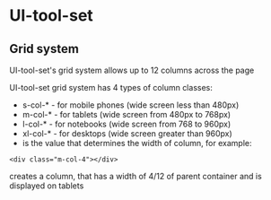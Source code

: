 # UI-tool-set


## Grid system
UI-tool-set's grid system allows up to 12 columns across the page

UI-tool-set grid system has 4 types of column classes:

* s-col-* - for mobile phones (wide screen less than 480px)
* m-col-* - for tablets (wide screen from 480px to 768px)
* l-col-* - for notebooks (wide screen from 768 to 960px)
* xl-col-* - for desktops (wide screen greater than 960px)
* is the value that determines the width of column, for example:
```
<div class="m-col-4"></div>
```
creates a column, that has a width of 4/12 of parent container and is displayed on tablets

